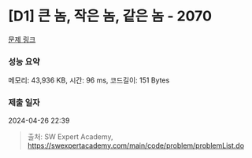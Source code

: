 # [D1] 큰 놈, 작은 놈, 같은 놈 - 2070 

[문제 링크](https://swexpertacademy.com/main/code/problem/problemDetail.do?contestProbId=AV5QQ6qqA40DFAUq) 

### 성능 요약

메모리: 43,936 KB, 시간: 96 ms, 코드길이: 151 Bytes

### 제출 일자

2024-04-26 22:39



> 출처: SW Expert Academy, https://swexpertacademy.com/main/code/problem/problemList.do